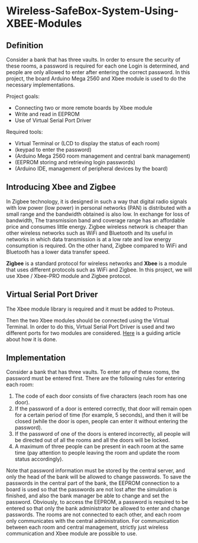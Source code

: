# Wireless-SafeBox-System-Using-XBEE-Modules

## Definition

Consider a bank that has three vaults. In order to ensure the security of these rooms, a password is required for each one Login is determined, and people are only allowed to enter after entering the correct password.
In this project, the board Arduino Mega 2560 and Xbee module is used to do the necessary implementations.

Project goals:
- Connecting two or more remote boards by Xbee module
- Write and read in EEPROM
- Use of Virtual Serial Port Driver

Required tools:
- Virtual Terminal or (LCD to display the status of each room)
- (keypad to enter the password)
- (Arduino Mega 2560 room management and central bank management)
- (EEPROM storing and retrieving login passwords)
- (Arduino IDE, management of peripheral devices by the board)
  
## Introducing Xbee and Zigbee

In Zigbee technology, it is designed in such a way that digital radio signals with low power (low power) in personal networks (PAN) is distributed with a small range and the bandwidth obtained is also low.
In exchange for loss of bandwidth, The transmission band and coverage range has an affordable price and consumes little energy.
Zigbee wireless network is cheaper than other wireless networks such as WiFi and Bluetooth 
and Its useful in networks in which data transmission is at a low rate and low energy consumption is required.
On the other hand, Zigbee compared to WiFi and Bluetooth has a lower data transfer speed.

**Zigbee** is a standard protocol for wireless networks and **Xbee** is a module that uses different protocols such as WiFi and Zigbee.
In this project, we will use Xbee / Xbee-PRO module and Zigbee protocol.


## Virtual Serial Port Driver

The Xbee module library is required and it must be added to Proteus.

Then the two Xbee modules should be connected using the Virtual Terminal.
In order to do this, Virtual Serial Port Driver is used and two different ports for two modules are considered.
[Here](https://www.theengineeringprojects.com/2016/01/xbee-library-proteus.html) is a guiding article about how it is done.

## Implementation

Consider a bank that has three vaults. To enter any of these rooms, the password must be entered first. There are the following rules for entering each room:

  1. The code of each door consists of five characters (each room has one door).
  2. If the password of a door is entered correctly, that door will remain open for a certain period of time (for example, 5 seconds), and then it will be closed (while the door is open, people can enter it without entering the password).
  3. If the password of one of the doors is entered incorrectly, all people will be directed out of all the rooms and all the doors will be locked.
  4. A maximum of three people can be present in each room at the same time (pay attention to people leaving the room and update the room status accordingly).
     
Note that password information must be stored by the central server, and only the head of the bank will be allowed to change passwords.
To save the passwords in the central part of the bank, the EEPROM connection to a board is used so that the passwords are not lost after the simulation is finished, and also the bank manager be able to change and set the password. 
Obviously, to access the EEPROM, a password is required to be entered so that only the bank administrator be allowed to enter and change passwords.
The rooms are not connected to each other, and each room only communicates with the central administration.
For communication between each room and central management, strictly just wireless communication and Xbee module are possible to use.
